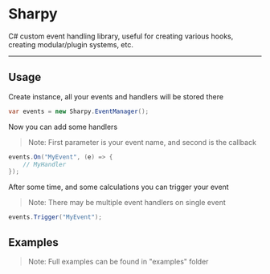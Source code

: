 # Sharpy

C# custom event handling library, useful for creating various hooks, creating modular/plugin systems, etc.

----
## Usage

Create instance, all your events and handlers will be stored there

```c#
var events = new Sharpy.EventManager();
```

Now you can add some handlers
> Note: First parameter is your event name, and second is the callback

```c#
events.On("MyEvent", (e) => {
    // MyHandler
});
```

After some time, and some calculations you can trigger your event
> Note: There may be multiple event handlers on single event

```c#
events.Trigger("MyEvent");
```

## Examples
>Note: Full examples can be found in "examples" folder
